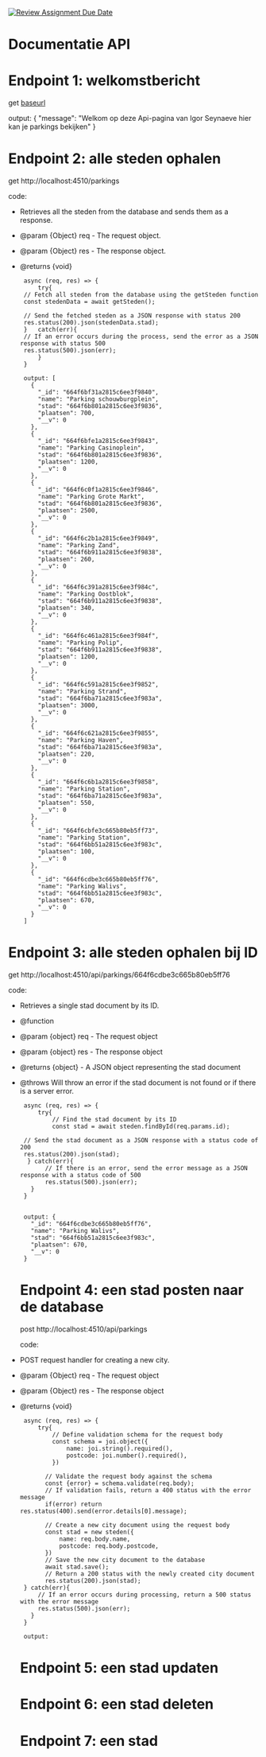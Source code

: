 [![Review Assignment Due Date](https://classroom.github.com/assets/deadline-readme-button-24ddc0f5d75046c5622901739e7c5dd533143b0c8e959d652212380cedb1ea36.svg)](https://classroom.github.com/a/5ykzvLV4)


[baseurl]:http://localhost:4510/
[parking]:api/parkings


# Documentatie API

# Endpoint 1: welkomstbericht

get [baseurl]

output: {
  "message": "Welkom op deze Api-pagina van Igor Seynaeve hier kan je parkings bekijken"
}

# Endpoint 2: alle steden ophalen

get http://localhost:4510/parkings

code:
 * Retrieves all the steden from the database and sends them as a response.
 * @param {Object} req - The request object.
 * @param {Object} res - The response object.
 * @returns {void}

        async (req, res) => {
            try{
        // Fetch all steden from the database using the getSteden function
        const stedenData = await getSteden();

        // Send the fetched steden as a JSON response with status 200
        res.status(200).json(stedenData.stad);
        }   catch(err){
        // If an error occurs during the process, send the error as a JSON response with status 500
        res.status(500).json(err);
            }
        }

        output: [
          {
            "_id": "664f6bf31a2815c6ee3f9840",
            "name": "Parking schouwburgplein",
            "stad": "664f6b801a2815c6ee3f9836",
            "plaatsen": 700,
            "__v": 0
          },
          {
            "_id": "664f6bfe1a2815c6ee3f9843",
            "name": "Parking Casinoplein",
            "stad": "664f6b801a2815c6ee3f9836",
            "plaatsen": 1200,
            "__v": 0
          },
          {
            "_id": "664f6c0f1a2815c6ee3f9846",
            "name": "Parking Grote Markt",
            "stad": "664f6b801a2815c6ee3f9836",
            "plaatsen": 2500,
            "__v": 0
          },
          {
            "_id": "664f6c2b1a2815c6ee3f9849",
            "name": "Parking Zand",
            "stad": "664f6b911a2815c6ee3f9838",
            "plaatsen": 260,
            "__v": 0
          },
          {
            "_id": "664f6c391a2815c6ee3f984c",
            "name": "Parking Oostblok",
            "stad": "664f6b911a2815c6ee3f9838",
            "plaatsen": 340,
            "__v": 0
          },
          {
            "_id": "664f6c461a2815c6ee3f984f",
            "name": "Parking Polip",
            "stad": "664f6b911a2815c6ee3f9838",
            "plaatsen": 1200,
            "__v": 0
          },
          {
            "_id": "664f6c591a2815c6ee3f9852",
            "name": "Parking Strand",
            "stad": "664f6ba71a2815c6ee3f983a",
            "plaatsen": 3000,
            "__v": 0
          },
          {
            "_id": "664f6c621a2815c6ee3f9855",
            "name": "Parking Haven",
            "stad": "664f6ba71a2815c6ee3f983a",
            "plaatsen": 220,
            "__v": 0
          },
          {
            "_id": "664f6c6b1a2815c6ee3f9858",
            "name": "Parking Station",
            "stad": "664f6ba71a2815c6ee3f983a",
            "plaatsen": 550,
            "__v": 0
          },
          {
            "_id": "664f6cbfe3c665b80eb5ff73",
            "name": "Parking Station",
            "stad": "664f6bb51a2815c6ee3f983c",
            "plaatsen": 100,
            "__v": 0
          },
          {
            "_id": "664f6cdbe3c665b80eb5ff76",
            "name": "Parking Walivs",
            "stad": "664f6bb51a2815c6ee3f983c",
            "plaatsen": 670,
            "__v": 0
          }
        ]

# Endpoint 3: alle steden ophalen bij ID

get http://localhost:4510/api/parkings/664f6cdbe3c665b80eb5ff76

code:
 * Retrieves a single stad document by its ID.
 * @function
 * @param {object} req - The request object
 * @param {object} res - The response object
 * @returns {object} - A JSON object representing the stad document
 * @throws Will throw an error if the stad document is not found or if there is a server error.

   
        async (req, res) => {
            try{
                // Find the stad document by its ID
                const stad = await steden.findById(req.params.id);

        // Send the stad document as a JSON response with a status code of 200
        res.status(200).json(stad);
         } catch(err){
              // If there is an error, send the error message as a JSON response with a status code of 500
              res.status(500).json(err);
          }
        }


        output: {
          "_id": "664f6cdbe3c665b80eb5ff76",
          "name": "Parking Walivs",
          "stad": "664f6bb51a2815c6ee3f983c",
          "plaatsen": 670,
          "__v": 0
        }

   # Endpoint 4: een stad posten naar de database
   
   post http://localhost:4510/api/parkings

   code:
 * POST request handler for creating a new city.
 * @param {Object} req - The request object
 * @param {Object} res - The response object
 * @returns {void}


        async (req, res) => {
            try{
                // Define validation schema for the request body
                const schema = joi.object({
                    name: joi.string().required(),
                    postcode: joi.number().required(),
                })
    
              // Validate the request body against the schema
              const {error} = schema.validate(req.body);
              // If validation fails, return a 400 status with the error message
              if(error) return res.status(400).send(error.details[0].message);
          
              // Create a new city document using the request body
              const stad = new steden({
                  name: req.body.name,
                  postcode: req.body.postcode,
              })
              // Save the new city document to the database
              await stad.save();
              // Return a 200 status with the newly created city document
              res.status(200).json(stad);
        } catch(err){
            // If an error occurs during processing, return a 500 status with the error message
            res.status(500).json(err);
          }
        }
   
        output:
   

   # Endpoint 5: een stad updaten
   # Endpoint 6: een stad deleten
   # Endpoint 7: een stad
